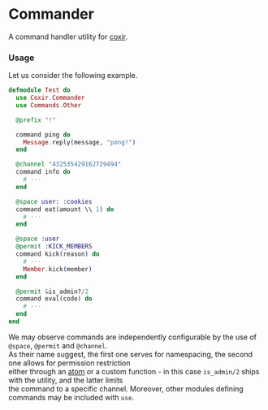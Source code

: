 # Commander

A command handler utility for [coxir](https://github.com/satom99/coxir).

### Usage

Let us consider the following example.

```elixir
defmodule Test do
  use Coxir.Commander
  use Commands.Other

  @prefix "!"

  command ping do
    Message.reply(message, "pong!")
  end

  @channel "432535429162729494"
  command info do
    # ···
  end

  @space user: :cookies
  command eat(amount \\ 1) do
    # ···
  end

  @space :user
  @permit :KICK_MEMBERS
  command kick(reason) do
    # ···
    Member.kick(member)
  end

  @permit &is_admin?/2
  command eval(code) do
    # ···
  end
end
```

We may observe commands are independently configurable
by the use of `@space`, `@permit` and `@channel`. \
As their name suggest, the first one serves for namespacing,
the second one allows for permission restriction \
either through an [atom](https://github.com/satom99/coxir_commander/blob/master/lib/commander/utils.ex#L7-L39)
or a custom function - in this case `is_admin/2` ships
with the utility, and the latter limits \
the command to a specific channel.
Moreover, other modules defining commands may be included with `use`.
